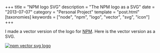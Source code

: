+++
title = "NPM logo SVG"
description = "The NPM logo as a SVG"
date = "2013-07-07"
category = "Personal Project"
template = "post.html"
[taxonomies]
keywords = ["node", "npm", "logo", "vector", "svg", "icon"]
+++

I made a vector version of the logo for [NPM](http://npmjs.org "NPM Homepage"). Here is the vector version as a SVG.

[![npm vector svg logo](/images/npm-logo.svg)](/images/npm-logo.svg)
